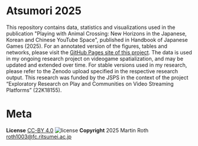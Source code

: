 # Atsumori 2025
This repository contains data, statistics and visualizations used in the publication "Playing with Animal Crossing: New Horizons in the Japanese, Korean and Chinese YouTube Space", published in  Handbook of Japanese Games (2025).
For an annotated version of the figures, tables and networks, please visit the [GitHub Pages site of this project](https://m4chi.github.io/Atsumori_research/).
The data is used in my ongoing research project on videogame spatialization, and may be updated and extended over time. For stable versions used in my research, please refer to the Zenodo upload specified in the respective research output.
This research was funded by the JSPS in the context of the project “Exploratory Research on Play and Communities on Video Streaming Platforms” (22K18155).
# Meta
<!--- **Zenodo Repository Snapshots
[![DOI](https://zenodo.org/badge/326400336.svg)](https://zenodo.org/badge/latestdoi/326400336) --->
**License**
[CC-BY 4.0](http://creativecommons.org/licenses/by/4.0)
![license](https://i.creativecommons.org/l/by/4.0/80x15.png)
**Copyright**
2025 Martin Roth [roth1003@fc.ritsumei.ac.jp](roth1003@fc.ritsumei.ac.jp)
